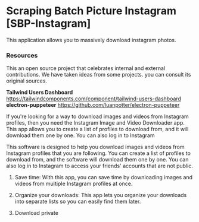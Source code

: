# Scraping Batch Picture Instagram [SBP-Instagram]
This application allows you to massively download instagram photos. 

### Resources
This an open source project that celebrates internal and external contributions. We have taken ideas from some projects. you can consult its original sources.

**Tailwind Users Dashboard** https://tailwindcomponents.com/component/tailwind-users-dashboard
<br>
**electron-puppeteer** https://github.com/luanpotter/electron-puppeteer


If you're looking for a way to download images and videos from Instagram profiles, then you need the Instagram Image and Video Downloader app. This app allows you to create a list of profiles to download from, and it will download them one by one. You can also log in to Instagram


This software is designed to help you download images and videos from Instagram profiles that you are following. You can create a list of profiles to download from, and the software will download them one by one. You can also log in to Instagram to access your friends' accounts that are not public.




1. Save time: With this app, you can save time by downloading images and videos from multiple Instagram profiles at once.

2. Organize your downloads: This app lets you organize your downloads into separate lists so you can easily find them later.

3. Download private
